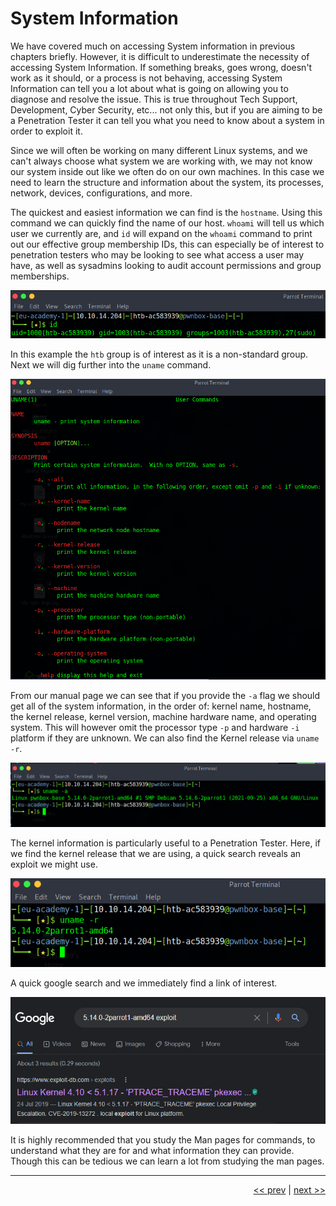 # System Information

We have covered much on accessing System information in previous chapters briefly. However, it is difficult to underestimate the necessity of accessing System Information. If something breaks, goes wrong, doesn't work as it should, or a process is not behaving, accessing System Information can tell you a lot about what is going on allowing you to diagnose and resolve the issue. This is true throughout Tech Support, Development, Cyber Security, etc... not only this, but if you are aiming to be a Penetration Tester it can tell you what you need to know about a system in order to exploit it.

Since we will often be working on many different Linux systems, and we can't always choose what system we are working with, we may not know our system inside out like we often do on our own machines. In this case we need to learn the structure and information about the system, its processes, network, devices, configurations, and more.

The quickest and easiest information we can find is the ```hostname```. Using this command we can quickly find the name of our host. ```whoami``` will tell us which user we currently are, and ```id``` will expand on the ```whoami``` command to print out our effective group membership IDs, this can especially be of interest to penetration testers who may be looking to see what access a user may have, as well as sysadmins looking to audit account permissions and group memberships.

![Group ID](../images/groupID.png)

In this example the ```htb``` group is of interest as it is a non-standard group. Next we will dig further into the ```uname``` command.

![Man Uname](../images/uname.png)

From our manual page we can see that if you provide the ```-a``` flag we should get all of the system information, in the order of: kernel name, hostname, the kernel release, kernel version, machine hardware name, and operating system. This will however omit the processor type ```-p``` and hardware ```-i``` platform if they are unknown. We can also find the Kernel release via ```uname -r```.

![Uname Information](../images/unameInformation.png)

The kernel information is particularly useful to a Penetration Tester. Here, if we find the kernel release that we are using, a quick search reveals an exploit we might use.

![Uname Release](../images/unameRelease.png)

A quick google search and we immediately find a link of interest.

![Exploit](../images/exploit.png)

It is highly recommended that you study the Man pages for commands, to understand what they are for and what information they can provide. Though this can be tedious we can learn a lot from studying the man pages.

___

<div align="right">

[<< prev](./8_SHELL.md) | [next >>](./10_userManagement.md)
</div>

